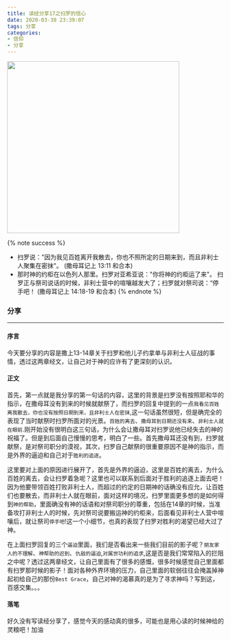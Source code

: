 ```yaml
---
title: 读经分享17之扫罗的信心
date: 2020-03-30 23:39:07
tags: 分享
categories:
- 信仰
- 分享
---
```

<img src="https://blog-1257711631.cos.ap-nanjing.myqcloud.com/markdownpic/20200330233802.png" width=400 height=400>

{% note success %}
* 扫罗说："因为我见百姓离开我散去，你也不照所定的日期来到，而且非利士人聚集在密抹"。
                                        (撒母耳记上 13:11 和合本)
* 那时神的约柜在以色列人那里。扫罗对亚希亚说："你将神的约柜运了来"。
扫罗正与祭司说话的时候，非利士营中的喧嚷越发大了；扫罗就对祭司说：“停手吧！
                                        (撒母耳记上 14:18-19 和合本)
{% endnote %}

### 分享
***

#### 序言
今天要分享的内容是撒上13-14章关于扫罗和他儿子约拿单与非利士人征战的事情，透过这两章经文，让自己对于神的应许有了更深刻的认识。

#### 正文

首先，第一点就是我分享的第一句话的内容，这里的背景是扫罗没有按照耶和华的指示，在撒母耳没有到来的时候就献祭了，而扫罗的回复中提到的一点`我看见百姓离我散去，你也没有按照日期到来，且非利士人在密抹`,这一句话虽然很短，但是确完全的表现了当时献祭时扫罗所面对的光景。`百姓的离去`、`撒母耳到日期还没有来`、`非利士人就在眼前`.刚开始没有很明白这三句话，为什么会让撒母耳对扫罗说他已经失去的神的祝福了。但是到后面自己慢慢的思考，明白了一些。首先撒母耳还没有到，扫罗就献祭，是对祭司职分的漠视，其次，扫罗自己献祭的很重要原因不是神的指示，而是外界的逼迫和自己对于`胜利的追逐`。

这里要对上面的原因进行展开了，首先是外界的逼迫，这里是百姓的离去，为什么百姓的离去，会让扫罗着急呢？这里也可以联系到后面对于胜利的追逐上面去吧！因为他要带领百姓打败非利士人，而超过的约定的日期神的话确没有应允，让百姓们也要散去，而非利士人就在眼前，面对这样的境况，扫罗里面更多想的是如何得到`神的帮助`，里面确没有神的话语和对祭司职分的尊重，包括在14章的时候，当准备攻打非利士人的时候，先对祭司说要搬运神的约柜来，后面看见非利士人营中喧嚷后，就让祭司`停手吧`!这一个小细节，也真的表现了扫罗对胜利的渴望已经大过了神。

在上面扫罗回复的三个`逼迫`里面，我们是否看出来一些我们目前的影子呢？`朋友家人的不理解`、`神帮助的迟到`、`仇敌的逼迫`,`对属世功利的追求`,这是否是我们常常陷入的拦阻之中呢？透过这两章经文，让自己里面有了很多的感慨，很多时候感觉自己里面都有扫罗那时候的影子！面对各种外界环境的压力，自己里面的软弱往往会掩盖掉神起初给自己的那份`Best Grace`，自己对神的渴慕真的是为了寻求神吗？写到这，百感交集。。。

#### 落笔

好久没有写读经分享了，感觉今天的感动真的很多，可能也是用心读的时候神给的灵粮吧！加油